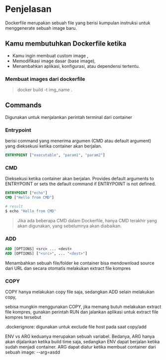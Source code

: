 # Penjelasan

Dockerfile merupakan sebuah file yang berisi kumpulan instruksi untuk menggenerate sebuah image baru.

## Kamu membutuhkan Dockerfile ketika

- Kamu ingin membuat custom image ,
- Memodifikasi image dasar (base image),
- Menambahkan aplikasi, konfigurasi, atau dependensi tertentu.

### Membuat images dari dockerfile

> docker build -t img_name .

## Commands

Digunakan untuk menjalankan perintah terminal dari container

### Entrypoint

berisi command yang menerima argumen (CMD atau default argument) yang dieksekusi ketika container akan berjalan.

```dockerfile
ENTRYPOINT ["executable", "param1", "param2"]
```

### CMD

Dieksekusi ketika container akan berjalan. Provides default arguments to ENTRYPOINT or sets the default command if ENTRYPOINT is not defined.

```dockerfile
ENTRYPOINT ["echo"]
CMD ["Hello from CMD"]

# result
$ echo "Hello from CMD"
```

>Jika ada beberapa CMD dalam Dockerfile, hanya CMD terakhir yang akan digunakan, yang sebelumnya akan diabaikan.

### ADD

```dockerfile
ADD [OPTIONS] <src> ... <dest>
ADD [OPTIONS] ["<src>", ... "<dest>"]
```
Menambahkan sebuah file/folder ke container bisa mendownload source dari URL dan secara otomatis melakukan extract file kompres

###  COPY
COPY hanya melakukan copy file saja, sedangkan ADD selain melakukan copy, 

sebisa mungkin menggunakan COPY, jika memang butuh melakukan extract file kompres, gunakan perintah RUN dan jalankan aplikasi untuk extract file kompres tersebut

.dockerignore: digunakan untuk exclude file host pada saat copy/add

ENV vs ARG
keduanya merupakan sebuah variabel. Bedanya, ARG hanya akan dijalankan ketika build time saja, sedangkan ENV dapat berjalan ketika sudah menjadi container. ARG dapat diatur ketika membuat container dari sebuah image: --arg=asdd
